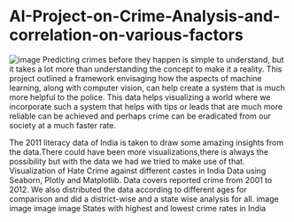 # AI-Project-on-Crime-Analysis-and-correlation-on-various-factors
![image](https://user-images.githubusercontent.com/68663325/150632965-fad812bc-dda1-482a-885d-9c226df41fe3.png)
Predicting crimes before they happen is simple to understand, but it takes a lot more than understanding the concept to make it a reality. This project outlined a framework envisaging how the aspects of machine learning, along with computer vision, can help create a system that is much more helpful to the police. This data helps visualizing a world where we incorporate such a system that helps with tips or leads that are much more reliable can be achieved and perhaps crime can be eradicated from our society at a much faster rate.

The 2011 literacy data of India is taken to draw some amazing insights from the data.There could have been more visualizations,there is always the possibility but with the data we had we tried to make use of that. Visualization of Hate Crime against different castes in India Data using Seaborn, Plotly and Matplotlib. Data covers reported crime from 2001 to 2012. We also distributed the data according to different ages for comparison and did a district-wise and a state wise analysis for all. image image image image States with highest and lowest crime rates in India 
